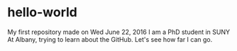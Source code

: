 # hello-world
My first repository made on Wed June 22, 2016
I am a PhD student in SUNY At Albany, trying to learn about the GitHub. Let's see how far I can go.
